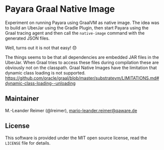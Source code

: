 # Payara Graal Native Image

Experiment on running Payara using GraalVM as native image. The idea was to build
an UberJar using the Gradle Plugin, then start Payara using the Graal tracing agent
and then call the `native-image` command with the generated JSON files.

Well, turns out it is not that easy! :disappointed:

The things seems to be that all dependencies are embedded JAR files in the UberJar.
When Graal tries to access these files during compilation these are obviously not
on the classpath. Graal Native Images have the limitation that dynamic class loading is
not supported.
https://github.com/oracle/graal/blob/master/substratevm/LIMITATIONS.md#dynamic-class-loading--unloading

## Maintainer

M.-Leander Reimer (@lreimer), <mario-leander.reimer@qaware.de>

## License

This software is provided under the MIT open source license, read the `LICENSE`
file for details.
